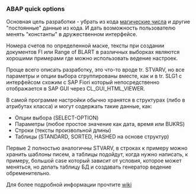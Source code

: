 ### ABAP quick options
Основная цель разработки - убрать из кода [магические числа](https://ru.wikipedia.org/wiki/%D0%9C%D0%B0%D0%B3%D0%B8%D1%87%D0%B5%D1%81%D0%BA%D0%BE%D0%B5_%D1%87%D0%B8%D1%81%D0%BB%D0%BE_(%D0%BF%D1%80%D0%BE%D0%B3%D1%80%D0%B0%D0%BC%D0%BC%D0%B8%D1%80%D0%BE%D0%B2%D0%B0%D0%BD%D0%B8%D0%B5)#Плохая+практика+программирования) и другие "постоянные" данные из кода. И дать возможность пользователю менять "константы" в дружественном интерфейсе.

Номера счетов по определенной маске, тексты при создании документов FI или Range of BLART в различных выборках являются хорошими примерами где можно использовать ведение настроек.

Проще всего описать разработку, это что-то вроде tr. STVARV, но все параметры и опции выбора сгруппированы вместе, как и в tr. SLG1 с интерфейсом схожим с SAP Fiori который непосредственно отображается в SAP GUI через CL_GUI_HTML_VIEWER.

В самой программе настройки обычно хранятся в структурах (либо в атрибутах класса) и могут содержать такие данные, как:
* Опции выбора (SELECT-OPTION)
* Параметры (любое простое значение как дата, время или BUKRS)
* Строки (тексты произвольной длины)
* Таблицы (STANDARD, SORTED, HASHED на основе структур)

Первые 2 полностью аналогичны STVARV, в строках к примеру можно хранить шаблоны писем, а таблицы подойдут, когда нужно написать, к примеру, большой case который зависит от условия, которое может меняться, но делать таблицу БД и создавать генератор ведение обременительно.

Для более подробной информации прочтите [wiki](https://github.com/bizhuka/aqo/wiki)
